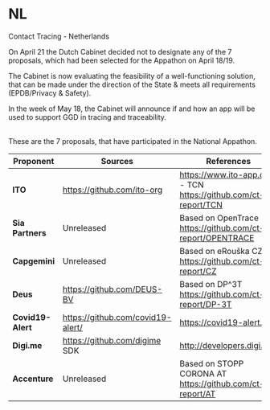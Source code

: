 # NL
Contact Tracing - Netherlands

On April 21 the Dutch Cabinet decided not to designate any of the 7 proposals, which had been selected for the Appathon on April 18/19.

The Cabinet is now evaluating the feasibility of a well-functioning solution, that can be made under the direction of the State & meets all requirements (EPDB/Privacy & Safety).

In the week of May 18, the Cabinet will announce if and how an app will be used to support GGD in tracing and traceability.

\
These are the 7 proposals, that have participated in the National Appathon.

Proponent | Sources | References
----------|---------|-----------
**ITO** | https://github.com/ito-org | https://www.ito-app.org/ - TCN https://github.com/ct-report/TCN
**Sia Partners** | Unreleased| Based on OpenTrace https://github.com/ct-report/OPENTRACE
**Capgemini** | Unreleased | Based on eRouška CZ https://github.com/ct-report/CZ
**Deus** | https://github.com/DEUS-BV | Based on DP^3T https://github.com/ct-report/DP-3T
**Covid19-Alert** | https://github.com/covid19-alert/ | https://covid19-alert.eu/
**Digi.me** | https://github.com/digime SDK | http://developers.digi.me/
**Accenture** | Unreleased | Based on STOPP CORONA AT https://github.com/ct-report/AT

